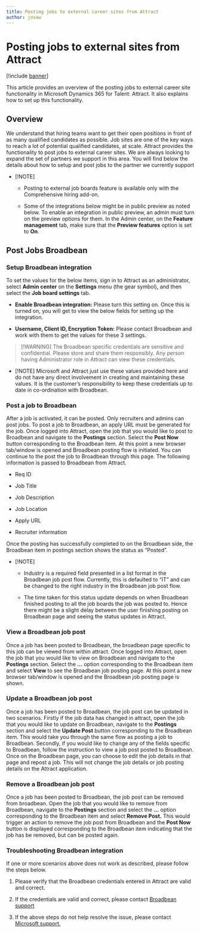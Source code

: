 ```yaml
---
title: Posting jobs to external career sites from Attract
author: josaw
---
```


Posting jobs to external sites from Attract
===========================================

[!include [banner](../includes/banner.md)]

This article provides an overview of the posting jobs to external career site
functionality in Microsoft Dynamics 365 for Talent: Attract. It also explains
how to set up this functionality.

Overview
--------

We understand that hiring teams want to get their open positions in front of as
many qualified candidates as possible. Job sites are one of the key ways to
reach a lot of potential qualified candidates, at scale. Attract provides the
functionality to post jobs to external career sites. We are always looking to
expand the set of partners we support in this area. You will find below the
details about how to setup and post jobs to the partner we currently support

-   [!NOTE]

    -   Posting to external job boards feature is available only with the
        Comprehensive hiring add-on.

    -   Some of the integrations below might be in public preview as noted
        below. To enable an integration in public preview, an admin must turn on
        the preview options for them. In the Admin center, on the **Feature
        management** tab, make sure that the **Preview features** option is set
        to **On**.

Post Jobs Broadbean
-------------------

### Setup Broadbean integration

To set the values for the below items, sign in to Attract as an administrator,
select **Admin center** on the **Settings** menu (the gear symbol), and then
select the **Job board settings** tab.

-   **Enable Broadbean integration:** Please turn this setting on. Once this is
    turned on, you will get to view the below fields for setting up the
    integration.

-   **Username, Client ID, Encryption Token:** Please contact Broadbean and work
    with them to get the values for these 3 settings.

>   [!WARNING] The Broadbean specific credentials are sensitive and
>   confidential. Please store and share them responsibly. Any person having
>   Administrator role in Attract can view these credentials.

-   [!NOTE] Microsoft and Attract just use these values provided here and do not
    have any direct involvement in creating and maintaining these values. It is
    the customer’s responsibility to keep these credentials up to date in
    co-ordination with Broadbean.

### Post a job to Broadbean

After a job is activated, it can be posted. Only recruiters and admins can post
jobs. To post a job to Broadbean, an apply URL must be generated for the job.
Once logged into Attract, open the job that you would like to post to Broadbean
and navigate to the **Postings** section. Select the **Post Now** button
corresponding to the Broadbean item. At this point a new browser tab/window is
opened and Broadbean posting flow is initiated. You can continue to the post the
job to Broadbean through this page. The following information is passed to
Broadbean from Attract.

-   Req ID

-   Job Title

-   Job Description

-   Job Location

-   Apply URL

-   Recruiter information

Once the posting has successfully completed to on the Broadbean side, the
Broadbean item in postings section shows the status as “Posted”.

-   [!NOTE]

    -   Industry is a required field presented in a list format in the Broadbean
        job post flow. Currently, this is defaulted to “IT” and can be changed
        to the right industry in the Broadbean job post flow.

    -   The time taken for this status update depends on when Broadbean finished
        posting to all the job boards the job was posted to. Hence there might
        be a slight delay between the user finishing posting on Broadbean page
        and seeing the status updates in Attract.

### View a Broadbean job post

Once a job has been posted to Broadbean, the broadbean page specific to this job
can be viewed from within attract. Once logged into Attract, open the job that
you would like to view on Broadbean and navigate to the **Postings** section.
Select the **…** option corresponding to the Broadbean item and select **View**
to see the Broadbean job posting page. At this point a new browser tab/window is
opened and the Broadbean job posting page is shown.

### Update a Broadbean job post

Once a job has been posted to Broadbean, the job post can be updated in two
scenarios. Firstly if the job data has changed in attract, open the job that you
would like to update on Broadbean, navigate to the **Postings** section and
select the **Update Post** button corresponding to the Broadbean item. This
would take you through the same flow as posting a job to Broadbean. Secondly, if
you would like to change any of the fields specific to Broadbean, follow the
instruction to view a job post posted to Broadbean. Once on the Broadbean page,
you can choose to edit the job details in that page and repost a job. This will
not change the job details or job posting details on the Attract application.

### Remove a Broadbean job post

Once a job has been posted to Broadbean, the job post can be removed from
broadbean. Open the job that you would like to remove from Broadbean, navigate
to the **Postings** section and select the **…** option corresponding to the
Broadbean item and select **Remove Post.** This would trigger an action to
remove the job post from Broadbean and the **Post Now** button is displayed
corresponding to the Broadbean item indicating that the job has be removed, but
can be posted again.

### Troubleshooting Broadbean integration

If one or more scenarios above does not work as described, please follow the
steps below.

1.  Please verify that the Broadbean credentials entered in Attract are valid
    and correct.

2.  If the credentials are valid and correct, please contact [Broadbean
    support](https://www.broadbean.com/resources/support/)

3.  If the above steps do not help resolve the issue, please contact [Microsoft
    support.](https://docs.microsoft.com/en-us/dynamics365/unified-operations/talent/talent-support#talent-support--attract-and-onboard)
